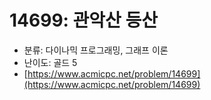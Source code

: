 # 14699: 관악산 등산

- 분류: 다이나믹 프로그래밍, 그래프 이론
- 난이도: 골드 5
- [https://www.acmicpc.net/problem/14699](https://www.acmicpc.net/problem/14699)
